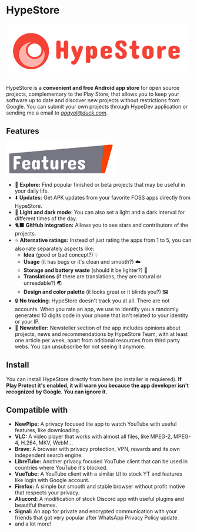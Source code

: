 # HypeStore
<p align="center">
  <img src="/assets/hypestore.logo.horizontal-1.PNG" width="500">
</p>

HypeStore is a **convenient and free Android app store** for open source projects, complementary to the Play Store, that allows you to keep your software up to date and discover new projects without restrictions from Google. You can submit your own projects through HypeDev application or sending me a email to *agayol@duck.com*.

## Features

<img src="/assets/Features_sign.PNG" width="300">

- 🧭 **Explore:** Find popular finished or beta projects that may be useful in your daily life.
- ⬇️ **Updates:** Get APK updates from your favorite FOSS apps directly from HypeStore.
- 🎨 **Light and dark mode**: You can also set a light and a dark interval for different times of the day.
- 🐈‍⬛ **GitHub integration:** Allows you to see stars and contributors of the projects.
- ⭐️ **Alternative ratings:** Instead of just rating the apps from 1 to 5, you can also rate separately aspects like:
  - **Idea** (good or bad concept?) 💡
  - **Usage** (it has bugs or it's clean and smooth?) ☁️
  - **Storage and battery waste** (should it be lighter?) 🔋
  - **Translations** (if there are translations, they are natural or unreadable?) 🌏
  - **Design and color palette** (it looks great or it blinds you?) 🖼
- 🔒 **No tracking**: HypeStore doesn't track you at all. There are not accounts. When you rate an app, we use to identify you a randomly generated 10 digits code in your phone that isn't related to your identity or your IP.
- 📖 **Newsteller:** Newsteller section of the app includes opinions about projects, news and recommendations by HypeStore Team, with at least one article per week, apart from aditional resources from third party webs. You can unsubscribe for not seeing it anymore.

## Install

You can install HypeStore directly from here (no installer is requiered).
**If Play Protect it's enabled, it will warn you because the app developer isn't recognized by Google. You can ignore it.**

## Compatible with
 
- **NewPipe:** A privacy focused lite app to watch YouTube with useful features, like downloading.
- **VLC:** A video player that works with almost all files, like MPEG-2, MPEG-4, H.264, MKV, WebM...
- **Brave:** A browser with privacy protection, VPN, rewards and its own independent search engine.
- **LibreTube:** Another privacy focused YouTube client that can be used in countries where YouTube it's blocked.
- **VueTube:** A YouTube client with a similar UI to stock YT and features like login with Google account.
- **Firefox:** A simple but smooth and stable browser without profit motive that respects your privacy.
- **Aliucord:** A modification of stock Discord app with useful plugins and beautiful themes.
- **Signal:** An app for private and encrypted communication with your friends that got very popular after WhatsApp Privacy Policy update.
- and a lot more!

